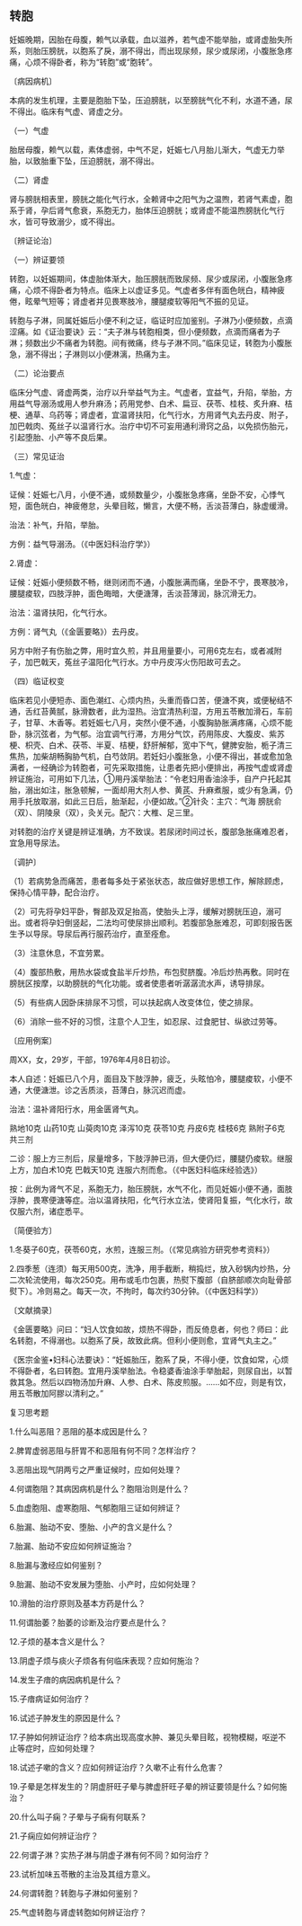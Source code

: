 ## 转胞

妊娠晚期，因胎在母腹，赖气以承载，血以滋养，若气虚不能举胎，或肾虚胎失所系，则胎压膀胱，以胞系了戾，溺不得出，而出现尿频，尿少或尿闭，小腹胀急疼痛，心烦不得卧者，称为“转胞”或“胞转”。

〔病因病机〕

本病的发生机理，主要是胞胎下坠，压迫膀胱，以至膀胱气化不利，水道不通，尿不得出。临床有气虚、肾虚之分。

（一）气虚

胎居母腹，赖气以载，素体虚弱，中气不足，妊娠七八月胎儿渐大，气虚无力举胎，以致胎重下坠，压迫膀胱，溺不得出。

（二）肾虚

肾与膀胱相表里，膀胱之能化气行水，全赖肾中之阳气为之温煦，若肾气素虚，胞系于肾，孕后肾气愈衰，系胞无力，胎体压迫膀胱；或肾虚不能温煦膀胱化气行水，皆可导致溺少，或不得出。

〔辨证论治〕

（一）辨证要领

转胞，以妊娠期间，体虚胎体渐大，胎压膀胱而致尿频、尿少或尿闭，小腹胀急疼痛，心烦不得卧者为特点。临床上以虚证多见。气虚者多伴有面色㿠白，精神疲倦，眩晕气短等；肾虚者并见畏寒肢冷，腰腿痠软等阳气不振的见证。

转胞与子淋，同属妊娠后小便不利之证，临证时应加鉴别。子淋乃小便频数，点滴涩痛。如《证治要诀》云：“夫子淋与转胞相类，但小便频数，点滴而痛者为子淋；频数出少不痛者为转胞。间有微痛，终与子淋不同。”临床见证，转胞为小腹胀急，溺不得出；子淋则以小便淋漓，热痛为主。

（二）论治要点

临床分气虚、肾虚两类，治疗以升举益气为主。气虚者，宜益气，升陷，举胎，方用益气导溺汤或用人参升麻汤；药用党参、白术、扁豆、茯苓、桂枝、炙升麻、桔梗、通草、乌药等；肾虚者，宜温肾扶阳，化气行水，方用肾气丸去丹皮、附子，加巴戟肉、菟丝子以温肾行水。治疗中切不可妄用通利滑窍之品，以免损伤胎元，引起堕胎、小产等不良后果。

（三）常见证治

1.气虚：

证候：妊娠七八月，小便不通，或频数量少，小腹胀急疼痛，坐卧不安，心悸气短，面色㿠白，神疲倦怠，头晕目眩，懒言，大便不畅，舌淡苔薄白，脉虚缓滑。

治法：补气，升陷，举胎。

方例：益气导溺汤。（《中医妇科治疗学》）

2.肾虚：

证候：妊娠小便频数不畅，继则闭而不通，小腹胀满而痛，坐卧不宁，畏寒肢冷，腰腿痠软，四肢浮肿，面色晦暗，大便溏薄，舌淡苔薄润，脉沉滑无力。

治法：温肾扶阳，化气行水。

方例：肾气丸（《金匮要略》）去丹皮。

另方中附子有伤胎之弊，用时宜久煎，并且用量要小，可用6克左右，或者减附子，加巴戟天，菟丝子温阳化气行水。方中丹皮泻火伤阳故可去之。

（四）临证权变

临床若见小便短赤、面色潮红、心烦内热，头重而昏口苦，便溏不爽，或便秘结不通，舌红苔黄腻，脉滑数者，此为湿热。治宜清热利湿，方用五苓散加滑石，车前子，甘草、木香等。若妊娠七八月，突然小便不通，小腹胸胁胀满疼痛，心烦不能卧，脉沉弦者，为气郁。治宜调气行滞，方用分气饮，药用陈皮、大腹皮、紫苏梗、枳壳、白术、茯苓、半夏、桔梗，舒肝解郁，宽中下气，健脾安胎，栀子清三焦热，加柴胡畅胸胁气机，白芍敛阴。若妊妇小腹胀急，小便不得出，甚或愈加急满者，一经确诊为转胞者，可先采取措施，让患者先把小便排出，再按气虚或肾虚辨证施治，可用如下几法，①用丹溪举胎法：“令老妇用香油涂手，自产户托起其胎，溺出如注，胀急顿解，一面却用大剂人参、黄芪、升麻煮服，或少有急满，仍用手托放取溺，如此三日后，胎渐起，小便如故。”②针灸：主穴：气海 膀胱俞（双）、阴陵泉（双），灸关元。配穴：大椎、足三里。

对转胞的治疗关键是辨证准确，方不致误。若尿闭时间过长，腹部急胀痛难忍者，宜急用导尿法。

〔调护〕

（1）若病势急而痛苦，患者每多处于紧张状态，故应做好思想工作，解除顾虑，保持心情平静，配合治疗。

（2）可先将孕妇平卧，臀部及双足抬高，使胎头上浮，缓解对膀胱压迫，溺可出。或者将孕妇倒竖起，二法均可使尿排出顺利。若腹部急胀难忍，可即刻报告医生予以导尿。导尿后再行服药治疗，直至痊愈。

（3）注意休息，不宜劳累。

（4）腹部热敷，用热水袋或食盐半斤炒热，布包熨脐腹。冷后炒热再敷。同时在膀胱区按摩，以助膀胱的气化功能。或者使患者听潺潺流水声，诱导排尿。

（5）有些病人因卧床排尿不习惯，可以扶起病人改变体位，使之排尿。

（6）消除一些不好的习惯，注意个人卫生，如忍尿、过食肥甘、纵欲过劳等。

〔应用例案〕

周XX，女，29岁，干部，1976年4月8日初诊。

本人自述：妊娠已八个月，面目及下肢浮肿，疲乏，头眩怕冷，腰腿痠软，小便不通，大便溏泄。诊之舌质淡，苔薄白，脉沉迟而虚。

治法：温补肾阳行水，用金匮肾气丸。

熟地10克 山药10克 山萸肉10克 泽泻10克 茯苓10克 丹皮6克 桂枝6克 熟附子6克 共三剂

二诊：服上方三剂后，尿量增多，下肢浮肿已消，但大便仍烂，腰腿仍痠软。继服上方，加白术10克 巴戟天10克 连服六剂而愈。（《中医妇科临床经验选》）

按：此例为肾气不足，系胞无力，胎压膀胱，水气不化，而见妊娠小便不通，面肢浮肿，畏寒便溏等症。治以温肾扶阳，化气行水立法，使肾阳复振，气化水行，故仅服六剂，诸症悉平。

〔简便验方〕

1.冬葵子60克，茯苓60克，水煎，连服三剂。（《常见病验方研究参考资料》）

2.四季葱（连须）每天用500克，洗净，用手截断，稍捣烂，放入砂锅内炒热，分二次轮流使用，每次250克。用布或毛巾包裹，热熨下腹部（自脐部顺次向耻骨部熨下）。冷则易之。每天一次，不拘时，每次约30分钟。（《中医妇科学》）

〔文献摘录〕

《金匮要略》问曰：“妇人饮食如故，烦热不得卧，而反倚息者，何也？师曰：此名转胞，不得溺也。以胞系了戾，故致此病。但利小便则愈，宜肾气丸主之。”

《医宗金鉴•妇科心法要诀》：“妊娠胎压，胞系了戾，不得小便，饮食如常，心烦不得卧者，名曰转胞。宜用丹溪举胎法。令稳婆香油涂手举胎起，则尿自出，以暂救其急。然后以四物汤加升麻、人参、白术、陈皮煎服。……如不应，则是有饮，用五苓散加阿膠以清利之。”

复习思考题

1.什么叫恶阻？恶阻的基本成因是什么？

2.脾胃虚弱恶阻与肝胃不和恶阻有何不同？怎样治疗？

3.恶阻出现气阴两亏之严重证候时，应如何处理？

4.何谓胞阻？其病因病机是什么？胞阻治则是什么？

5.血虚胞阻、虚寒胞阻、气郁胞阻三证如何辨证？

6.胎漏、胎动不安、堕胎、小产的含义是什么？

7.胎漏、胎动不安应如何辨证施治？

8.胎漏与激经应如何鉴别？

9.胎漏、胎动不安发展为堕胎、小产时，应如何处理？

10.滑胎的治疗原则及基本方药是什么？

11.何谓胎萎？胎萎的诊断及治疗要点是什么？

12.子烦的基本含义是什么？

13.阴虚子烦与痰火子烦各有何临床表现？应如何施治？

14.发生子瘖的病因病机是什么？

15.子瘖病证如何治疗？

16.试述子肿发生的原因是什么？

17.子肿如何辨证治疗？给本病出现高度水肿、兼见头晕目眩，视物模糊，呕逆不止等症时，应如何处理？

18.试述子嗽的含义？应如何辨证治疗？久嗽不止有什么危害？

19.子晕是怎样发生的？阴虚肝旺子晕与脾虚肝旺子晕的辨证要领是什么？如何施治？

20.什么叫子痫？子晕与子痫有何联系？

21.子痫应如何辨证治疗？

22.何谓子淋？实热子淋与阴虚子淋有何不同？如何治疗？

23.试析加味五苓散的主治及其组方意义。

24.何谓转胞？转胞与子淋如何鉴别？

25.气虚转胞与肾虚转胞如何辨证治疗？
